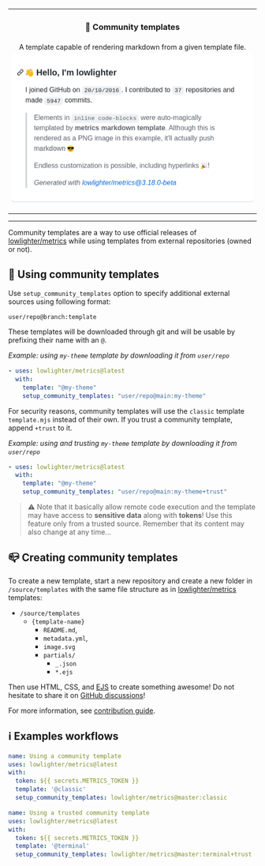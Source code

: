 <table>
  <tr><th colspan="2"><h3>📕 Community templates</h3></th></tr>
  <tr><td colspan="2" align="center">A template capable of rendering markdown from a given template file.</td></tr>
  <tr>
    <td  colspan="2" align="center">
      <img src="https://github.com/lowlighter/lowlighter/blob/master/metrics.markdown.png" alt=""></img>
      <img width="900" height="1" alt="">
    </td>
  </tr>
</table>

___

Community templates are a way to use official releases of [lowlighter/metrics](https://github.com/lowlighter/metrics) while using templates from external repositories (owned or not).

## 📮 Using community templates

Use `setup_community_templates` option to specify additional external sources using following format:
```
user/repo@branch:template
```

These templates will be downloaded through git and will be usable by prefixing their name with an `@`.

*Example: using `my-theme` template by downloading it from `user/repo`*
```yml
- uses: lowlighter/metrics@latest
  with:
    template: "@my-theme"
    setup_community_templates: "user/repo@main:my-theme"
```

For security reasons, community templates will use the `classic` template `template.mjs` instead of their own.
If you trust a community template, append `+trust` to it.

*Example: using and trusting `my-theme` template by downloading it from `user/repo`*
```yml
- uses: lowlighter/metrics@latest
  with:
    template: "@my-theme"
    setup_community_templates: "user/repo@main:my-theme+trust"
```

> ⚠️ Note that it basically allow remote code execution and the template may have access to **sensitive data** along with **tokens**! Use this feature only from a trusted source. Remember that its content may also change at any time...

## 📪 Creating community templates

To create a new template, start a new repository and create a new folder in `/source/templates` with the same file structure as in [lowlighter/metrics](https://github.com/lowlighter/metrics) templates:

* `/source/templates`
  * `{template-name}`
    * `README.md`,
    * `metadata.yml`,
    * `image.svg`
    * `partials/`
      * `_.json`
      * `*.ejs`

Then use HTML, CSS, and [EJS](https://github.com/mde/ejs) to create something awesome!
Do not hesitate to share it on [GitHub discussions](https://github.com/lowlighter/metrics/discussions)!

For more information, see [contribution guide](/CONTRIBUTING.md).

## ℹ️ Examples workflows

<!--examples-->
```yaml
name: Using a community template
uses: lowlighter/metrics@latest
with:
  token: ${{ secrets.METRICS_TOKEN }}
  template: '@classic'
  setup_community_templates: lowlighter/metrics@master:classic

```
```yaml
name: Using a trusted community template
uses: lowlighter/metrics@latest
with:
  token: ${{ secrets.METRICS_TOKEN }}
  template: '@terminal'
  setup_community_templates: lowlighter/metrics@master:terminal+trust

```
<!--/examples-->